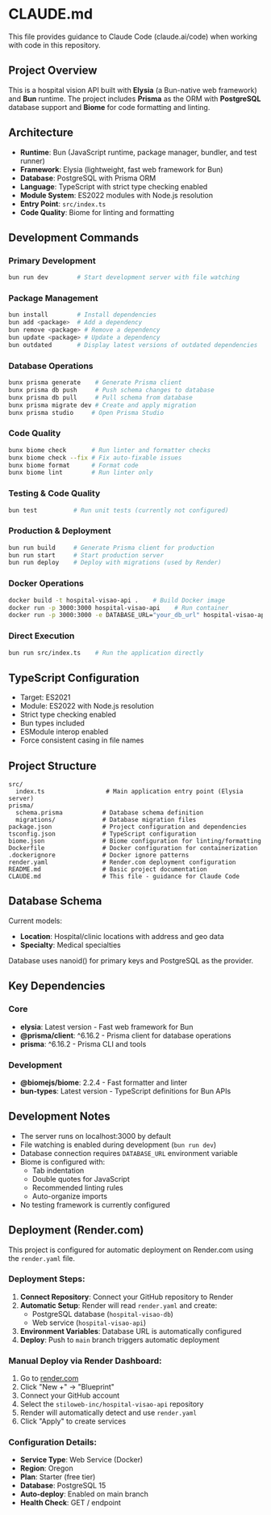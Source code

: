 # CLAUDE.md

This file provides guidance to Claude Code (claude.ai/code) when working with code in this repository.

## Project Overview

This is a hospital vision API built with **Elysia** (a Bun-native web framework) and **Bun** runtime. The project includes **Prisma** as the ORM with **PostgreSQL** database support and **Biome** for code formatting and linting.

## Architecture

- **Runtime**: Bun (JavaScript runtime, package manager, bundler, and test runner)
- **Framework**: Elysia (lightweight, fast web framework for Bun)
- **Database**: PostgreSQL with Prisma ORM
- **Language**: TypeScript with strict type checking enabled
- **Module System**: ES2022 modules with Node.js resolution
- **Entry Point**: `src/index.ts`
- **Code Quality**: Biome for linting and formatting

## Development Commands

### Primary Development
```bash
bun run dev        # Start development server with file watching
```

### Package Management
```bash
bun install        # Install dependencies
bun add <package>  # Add a dependency
bun remove <package> # Remove a dependency
bun update <package> # Update a dependency
bun outdated       # Display latest versions of outdated dependencies
```

### Database Operations
```bash
bunx prisma generate    # Generate Prisma client
bunx prisma db push     # Push schema changes to database
bunx prisma db pull     # Pull schema from database
bunx prisma migrate dev # Create and apply migration
bunx prisma studio     # Open Prisma Studio
```

### Code Quality
```bash
bunx biome check       # Run linter and formatter checks
bunx biome check --fix # Fix auto-fixable issues
bunx biome format      # Format code
bunx biome lint        # Run linter only
```

### Testing & Code Quality
```bash
bun test          # Run unit tests (currently not configured)
```

### Production & Deployment
```bash
bun run build     # Generate Prisma client for production
bun run start     # Start production server
bun run deploy    # Deploy with migrations (used by Render)
```

### Docker Operations
```bash
docker build -t hospital-visao-api .    # Build Docker image
docker run -p 3000:3000 hospital-visao-api    # Run container
docker run -p 3000:3000 -e DATABASE_URL="your_db_url" hospital-visao-api    # Run with env vars
```

### Direct Execution
```bash
bun run src/index.ts    # Run the application directly
```

## TypeScript Configuration

- Target: ES2021
- Module: ES2022 with Node.js resolution
- Strict type checking enabled
- Bun types included
- ESModule interop enabled
- Force consistent casing in file names

## Project Structure

```
src/
  index.ts                 # Main application entry point (Elysia server)
prisma/
  schema.prisma           # Database schema definition
  migrations/             # Database migration files
package.json              # Project configuration and dependencies
tsconfig.json             # TypeScript configuration
biome.json                # Biome configuration for linting/formatting
Dockerfile                # Docker configuration for containerization
.dockerignore             # Docker ignore patterns
render.yaml               # Render.com deployment configuration
README.md                 # Basic project documentation
CLAUDE.md                 # This file - guidance for Claude Code
```

## Database Schema

Current models:
- **Location**: Hospital/clinic locations with address and geo data
- **Specialty**: Medical specialties

Database uses nanoid() for primary keys and PostgreSQL as the provider.

## Key Dependencies

### Core
- **elysia**: Latest version - Fast web framework for Bun
- **@prisma/client**: ^6.16.2 - Prisma client for database operations
- **prisma**: ^6.16.2 - Prisma CLI and tools

### Development
- **@biomejs/biome**: 2.2.4 - Fast formatter and linter
- **bun-types**: Latest version - TypeScript definitions for Bun APIs

## Development Notes

- The server runs on localhost:3000 by default
- File watching is enabled during development (`bun run dev`)
- Database connection requires `DATABASE_URL` environment variable
- Biome is configured with:
  - Tab indentation
  - Double quotes for JavaScript
  - Recommended linting rules
  - Auto-organize imports
- No testing framework is currently configured

## Deployment (Render.com)

This project is configured for automatic deployment on Render.com using the `render.yaml` file.

### Deployment Steps:

1. **Connect Repository**: Connect your GitHub repository to Render
2. **Automatic Setup**: Render will read `render.yaml` and create:
   - PostgreSQL database (`hospital-visao-db`)
   - Web service (`hospital-visao-api`)
3. **Environment Variables**: Database URL is automatically configured
4. **Deploy**: Push to `main` branch triggers automatic deployment

### Manual Deploy via Render Dashboard:

1. Go to [render.com](https://render.com)
2. Click "New +" → "Blueprint"
3. Connect your GitHub account
4. Select the `stiloweb-inc/hospital-visao-api` repository
5. Render will automatically detect and use `render.yaml`
6. Click "Apply" to create services

### Configuration Details:
- **Service Type**: Web Service (Docker)
- **Region**: Oregon
- **Plan**: Starter (free tier)
- **Database**: PostgreSQL 15
- **Auto-deploy**: Enabled on main branch
- **Health Check**: GET / endpoint